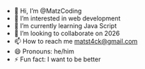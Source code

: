 - 👋 Hi, I’m @MatzCoding
- 👀 I’m interested in web development
- 🌱 I’m currently learning Java Script
- 💞️ I’m looking to collaborate on 2026
- 📫 How to reach me matst4ck@gmail.com
- 😄 Pronouns: he/him
- ⚡ Fun fact: I want to be better

<!---
MatzCoding/MatzCoding is a ✨ special ✨ repository because its `README.md` (this file) appears on your GitHub profile.
You can click the Preview link to take a look at your changes.
--->
